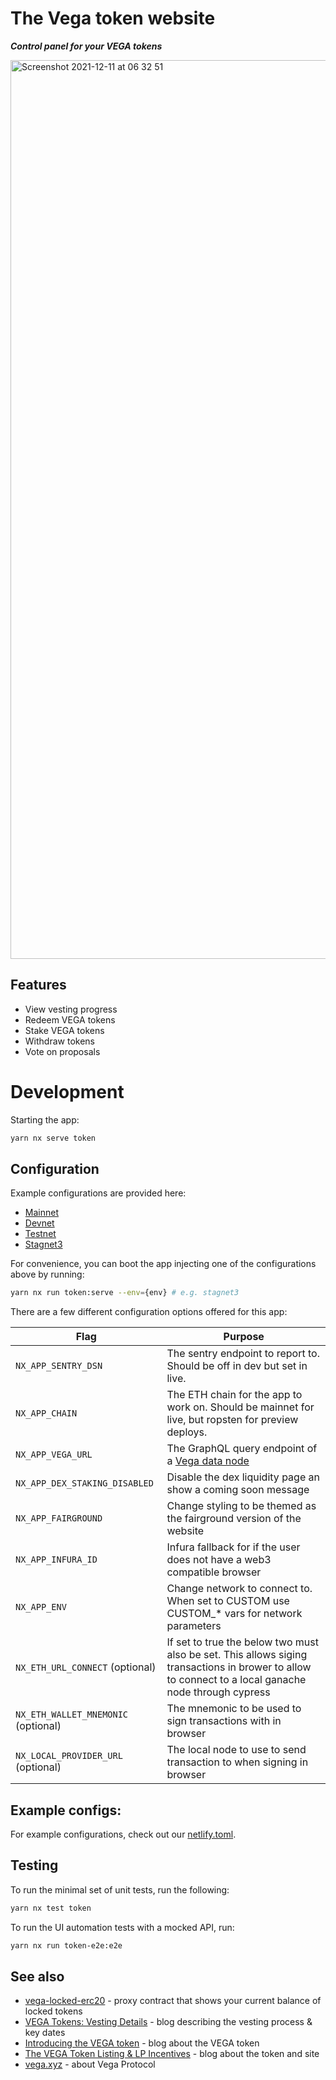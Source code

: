 # The Vega token website

**_Control panel for your VEGA tokens_**

<img width="1438" alt="Screenshot 2021-12-11 at 06 32 51" src="https://user-images.githubusercontent.com/13255539/145666935-563fc1ff-35bc-4cd9-ae6d-cf711cc23454.png">

## Features

- View vesting progress
- Redeem VEGA tokens
- Stake VEGA tokens
- Withdraw tokens
- Vote on proposals

# Development

Starting the app:

```bash
yarn nx serve token
```

## Configuration

Example configurations are provided here:

- [Mainnet](./.env.mainnet)
- [Devnet](./.env.devnet)
- [Testnet](./.env.testnet)
- [Stagnet3](./.env.stagnet3)

For convenience, you can boot the app injecting one of the configurations above by running:

```bash
yarn nx run token:serve --env={env} # e.g. stagnet3
```

There are a few different configuration options offered for this app:

| **Flag**                            | **Purpose**                                                                                                                                          |
| ----------------------------------- | ---------------------------------------------------------------------------------------------------------------------------------------------------- |
| `NX_APP_SENTRY_DSN`                 | The sentry endpoint to report to. Should be off in dev but set in live.                                                                              |
| `NX_APP_CHAIN`                      | The ETH chain for the app to work on. Should be mainnet for live, but ropsten for preview deploys.                                                   |
| `NX_APP_VEGA_URL`                   | The GraphQL query endpoint of a [Vega data node](https://github.com/vegaprotocol/networks#data-node)                                                 |
| `NX_APP_DEX_STAKING_DISABLED`       | Disable the dex liquidity page an show a coming soon message                                                                                         |
| `NX_APP_FAIRGROUND`                 | Change styling to be themed as the fairground version of the website                                                                                 |
| `NX_APP_INFURA_ID`                  | Infura fallback for if the user does not have a web3 compatible browser                                                                              |
| `NX_APP_ENV`                        | Change network to connect to. When set to CUSTOM use CUSTOM\_\* vars for network parameters                                                          |
| `NX_ETH_URL_CONNECT` (optional)     | If set to true the below two must also be set. This allows siging transactions in brower to allow to connect to a local ganache node through cypress |
| `NX_ETH_WALLET_MNEMONIC` (optional) | The mnemonic to be used to sign transactions with in browser                                                                                         |
| `NX_LOCAL_PROVIDER_URL` (optional)  | The local node to use to send transaction to when signing in browser                                                                                 |

## Example configs:

For example configurations, check out our [netlify.toml](./netlify.toml).

## Testing

To run the minimal set of unit tests, run the following:

```bash
yarn nx test token
```

To run the UI automation tests with a mocked API, run:

```bash
yarn nx run token-e2e:e2e
```

## See also

- [vega-locked-erc20](https://github.com/vegaprotocol/vega-locked-erc20) - proxy contract that shows your current balance
  of locked tokens
- [VEGA Tokens: Vesting Details](https://blog.vega.xyz/vega-tokens-vesting-details-890b00fc238e) - blog describing
  the vesting process & key dates
- [Introducing the VEGA token](https://blog.vega.xyz/introducing-the-vega-token-40dac090b5c1) - blog about the VEGA
  token
- [The VEGA Token Listing & LP Incentives](https://blog.vega.xyz/unlocking-vega-coinlist-pro-uniswap-sushiswap-b1414750e358) - blog about the token and site
- [vega.xyz](https://vega.xyz) - about Vega Protocol
